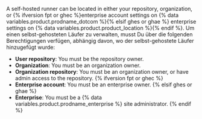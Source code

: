 A self-hosted runner can be located in either your repository, organization, or {% ifversion fpt or ghec %}enterprise account settings on {% data variables.product.prodname_dotcom %}{% elsif ghes or ghae %} enterprise settings on {% data variables.product.product_location %}{% endif %}. Um einen selbst-gehosteten Läufer zu verwalten, musst Du über die folgenden Berechtigungen verfügen, abhängig davon, wo der selbst-gehostete Läufer hinzugefügt wurde:
- **User repository**: You must be the repository owner.
- **Organization**: You must be an organization owner.
- **Organization repository**: You must be an organization owner, or have admin access to the repository.
{% ifversion fpt or ghec %}
- **Enterprise account**: You must be an enterprise owner.
{% elsif ghes or ghae %}
- **Enterprise**: You must be a {% data variables.product.prodname_enterprise %} site administrator.
{% endif %}
